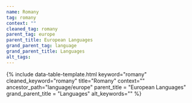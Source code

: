 ```yaml
---
name: Romany
tag: romany
context: ""
cleaned_tag: romany
parent_tag: europe
parent_title: European Languages
grand_parent_tag: language
grand_parent_title: Languages
alt_tags: 
---
```


{% include data-table-template.html 
  keyword="romany" 
  cleaned_keyword="romany" 
  title="Romany"
  context=""
  ancestor_path="language/europe" 
  parent_title = "European Languages"
  grand_parent_title = "Languages"
  alt_keywords=""
%}

